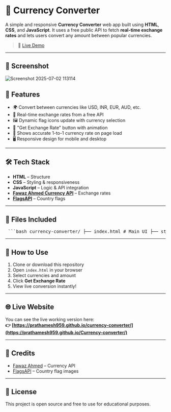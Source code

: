 # 💱 Currency Converter

A simple and responsive **Currency Converter** web app built using **HTML**, **CSS**, and **JavaScript**. It uses a free public API to fetch **real-time exchange rates** and lets users convert any amount between popular currencies.

> 🔗 [Live Demo](https://prathamesh959.github.io/Currency-converter/)

---

## 📸 Screenshot

![Screenshot 2025-07-02 113114](https://github.com/user-attachments/assets/11b78b5a-cac8-4322-93a1-2fdbf5030ad0)


## 🚀 Features

- 🌍 Convert between currencies like USD, INR, EUR, AUD, etc.
- 📡 Real-time exchange rates from a free API
- 🖼 Dynamic flag icons update with currency selection
- 🔄 "Get Exchange Rate" button with animation
- 🧮 Shows accurate 1-to-1 currency rate on page load
- 🖥️ Responsive design for mobile and desktop

---

## 🛠️ Tech Stack

- **HTML** – Structure
- **CSS** – Styling & responsiveness
- **JavaScript** – Logic & API integration
- **[Fawaz Ahmed Currency API](https://github.com/fawazahmed0/currency-api)** – Exchange rates
- **[FlagsAPI](https://flagsapi.com/)** – Country flags

---

## 🧾 Files Included
<pre> ```bash currency-converter/ ├── index.html # Main UI ├── style.css # Styling & layout ├── app.js # JS logic + API calls ├── codes.js # Currency-to-country code map ├── README.md # Project info ``` </pre>


---

## 🔧 How to Use

1. Clone or download this repository
2. Open `index.html` in your browser
3. Select currencies and amount
4. Click **Get Exchange Rate**
5. View live conversion instantly!

---

## 🌐 Live Website

You can see the live working version here:  
**👉 [https://prathamesh959.github.io/currency-converter/](https://prathamesh959.github.io/Currency-converter/)**

---

## 🙌 Credits

- [Fawaz Ahmed](https://github.com/fawazahmed0) – Currency API
- [FlagsAPI](https://flagsapi.com/) – Country flag images

---

## 📘 License

This project is open source and free to use for educational purposes.


